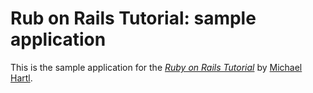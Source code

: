 # Rub on Rails Tutorial: sample application

This is the sample application for
the [*Ruby on Rails Tutorial*](http://railstutorial.org/)
by [Michael Hartl](http://michailhartl.com/).	
